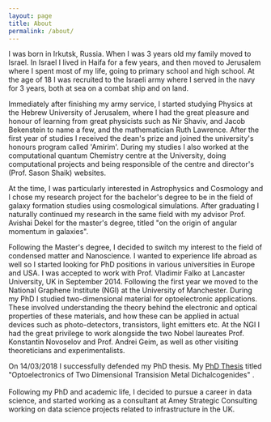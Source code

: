 ```yaml
---
layout: page
title: About
permalink: /about/
---
```


I was born in Irkutsk, Russia. When I was 3 years old my family moved to Israel.
In Israel I lived in Haifa for a few years, and then moved to Jerusalem where I 
spent most of my life, going to primary school and high school. At the age of 18 
I was recruited to the Israeli army where I served in the navy for 3 years, both 
at sea on a combat ship and on land. 

Immediately after finishing my army service, I started studying Physics at the 
Hebrew University of Jerusalem, where I had the great pleasure and honour of learning from great physicists such as Nir Shaviv, and
Jacob Bekenstein to name a few, and the mathematician Ruth Lawrence. After the first
year of studies I received the dean's prize and joined the university's honours program 
called 'Amirim'. During my studies I also worked at the computational quantum Chemistry 
centre at the University, doing computational projects and being responsible of 
the centre and director's (Prof. Sason Shaik) websites. 

At the time, I was particularly interested in Astrophysics and Cosmology and I chose my 
research project for the bachelor's degree to be in the field of galaxy formation studies 
using cosmological simulations. 
After graduating I naturally continued my research in the same field with my advisor 
Prof. Avishai Dekel for the master's degree, titled "on the origin of angular momentum 
in galaxies". 

Following the Master's degree, I decided to switch my interest to the field
of condensed matter and Nanoscience. I wanted to experience life abroad as well so I started looking
for PhD positions in various universities in Europe and USA. I was accepted to work 
with Prof. Vladimir Falko at Lancaster University, UK in September 2014. Following the 
first year we moved to the National Graphene Institute (NGI) at the University of Manchester. 
During my PhD I studied two-dimensional material for optoelectronic applications. These involved understanding the theory behind the electronic and optical properties of these materials, and how these can be applied in actual devices such as photo-detectors, transistors, light emitters etc.
At the NGI I had the great privilege to work alongside the two Nobel laureates Prof. Konstantin Novoselov 
and Prof. Andrei Geim, as well as other visiting theoreticians and experimentalists.

On 14/03/2018 I successfully defended my PhD thesis. 
My [PhD Thesis](../assets/PhD_Thesis_final_MARK_DANOVICH.pdf) titled "Optoelectronics of Two Dimensional Transision Metal Dichalcogenides" .
<br>
<br>
Following my PhD and academic life,
I decided to pursue a career in data science, and started working as a consultant at 
Amey Strategic Consulting working on data science projects related to infrastructure in the UK.